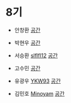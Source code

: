 # 8기
- 안창환 [](https://github.com/)
[공간](https://github.com/StudyFork/GoogryAndroidArchitectureStudy/tree/master/class08/)

- 박현우 [](https://github.com/)
[공간](https://github.com/StudyFork/GoogryAndroidArchitectureStudy/tree/master/class08/)

- 서승환 [slflfl12](https://github.com/slflfl12)
[공간](https://github.com/StudyFork/GoogryAndroidArchitectureStudy/tree/master/class08/slflfl12)

- 고수민 [](https://github.com/)
[공간](https://github.com/StudyFork/GoogryAndroidArchitectureStudy/tree/master/class08/)

- 유광우 [YKW93](https://github.com/YKW93)
[공간](https://github.com/StudyFork/GoogryAndroidArchitectureStudy/tree/master/class08/YKW93)

- 김민호 [Minoyam](https://github.com/Minoyam)
[공간](https://github.com/StudyFork/GoogryAndroidArchitectureStudy/tree/master/class08/Minoyam)